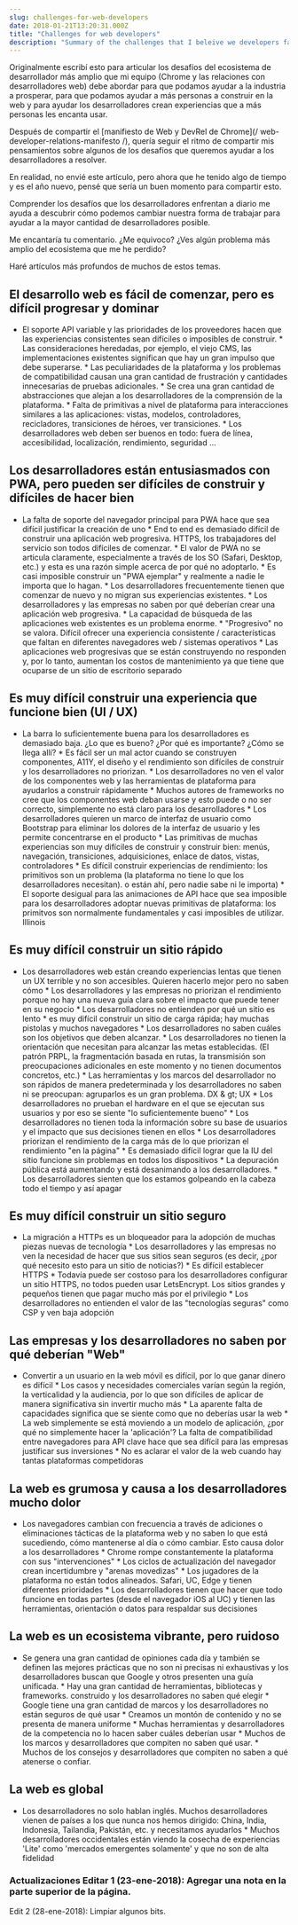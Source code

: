 ```yaml
---
slug: challenges-for-web-developers
date: 2018-01-21T13:20:31.000Z
title: "Challenges for web developers"
description: "Summary of the challenges that I beleive we developers face every day."
---
```



Originalmente escribí esto para articular los desafíos del ecosistema de desarrollador más amplio que mi equipo (Chrome y las relaciones con desarrolladores web) debe abordar para que podamos ayudar a la industria a prosperar, para que podamos ayudar a más personas a construir en la web y para ayudar los desarrolladores crean experiencias que a más personas les encanta usar.

Después de compartir el [manifiesto de Web y DevRel de Chrome](/ web-developer-relations-manifesto /), quería seguir el ritmo de compartir mis pensamientos sobre algunos de los desafíos que queremos ayudar a los desarrolladores a resolver.

En realidad, no envié este artículo, pero ahora que he tenido algo de tiempo y es el año nuevo, pensé que sería un buen momento para compartir esto.

Comprender los desafíos que los desarrolladores enfrentan a diario me ayuda a descubrir cómo podemos cambiar nuestra forma de trabajar para ayudar a la mayor cantidad de desarrolladores posible.

Me encantaría tu comentario. ¿Me equivoco? ¿Ves algún problema más amplio del ecosistema que me he perdido?

Haré artículos más profundos de muchos de estos temas.

## El desarrollo web es fácil de comenzar, pero es difícil progresar y dominar

* El soporte API variable y las prioridades de los proveedores hacen que las experiencias consistentes sean difíciles o imposibles de construir. * Las consideraciones heredadas, por ejemplo, el viejo CMS, las implementaciones existentes significan que hay un gran impulso que debe superarse. * Las peculiaridades de la plataforma y los problemas de compatibilidad causan una gran cantidad de frustración y cantidades innecesarias de pruebas adicionales. * Se crea una gran cantidad de abstracciones que alejan a los desarrolladores de la comprensión de la plataforma. * Falta de primitivas a nivel de plataforma para interacciones similares a las aplicaciones: vistas, modelos, controladores, recicladores, transiciones de héroes, ver transiciones. * Los desarrolladores web deben ser buenos en todo: fuera de línea, accesibilidad, localización, rendimiento, seguridad ...

## Los desarrolladores están entusiasmados con PWA, pero pueden ser difíciles de construir y difíciles de hacer bien

* La falta de soporte del navegador principal para PWA hace que sea difícil justificar la creación de uno * End to end es demasiado difícil de construir una aplicación web progresiva. HTTPS, los trabajadores del servicio son todos difíciles de comenzar. * El valor de PWA no se articula claramente, especialmente a través de los SO (Safari, Desktop, etc.) y esta es una razón simple acerca de por qué no adoptarlo. * Es casi imposible construir un "PWA ejemplar" y realmente a nadie le importa que lo hagan. * Los desarrolladores frecuentemente tienen que comenzar de nuevo y no migran sus experiencias existentes. * Los desarrolladores y las empresas no saben por qué deberían crear una aplicación web progresiva. * La capacidad de búsqueda de las aplicaciones web existentes es un problema enorme. * "Progresivo" no se valora. Difícil ofrecer una experiencia consistente / características que faltan en diferentes navegadores web / sistemas operativos * Las aplicaciones web progresivas que se están construyendo no responden y, por lo tanto, aumentan los costos de mantenimiento ya que tiene que ocuparse de un sitio de escritorio separado

## Es muy difícil construir una experiencia que funcione bien (UI / UX)

* La barra lo suficientemente buena para los desarrolladores es demasiado baja. ¿Lo que es bueno? ¿Por qué es importante? ¿Cómo se llega allí? * Es fácil ser un mal actor cuando se construyen componentes, A11Y, el diseño y el rendimiento son difíciles de construir y los desarrolladores no priorizan. * Los desarrolladores no ven el valor de los componentes web y las herramientas de plataforma para ayudarlos a construir rápidamente * Muchos autores de frameworks no cree que los componentes web deban usarse y esto puede o no ser correcto, simplemente no está claro para los desarrolladores * Los desarrolladores quieren un marco de interfaz de usuario como Bootstrap para eliminar los dolores de la interfaz de usuario y les permite concentrarse en el producto * Las primitivas de muchas experiencias son muy difíciles de construir y construir bien: menús, navegación, transiciones, adquisiciones, enlace de datos, vistas, controladores * Es difícil construir experiencias de rendimiento: los primitivos son un problema (la plataforma no tiene lo que los desarrolladores necesitan). o están ahí, pero nadie sabe ni le importa) * El soporte desigual para las animaciones de API hace que sea imposible para los desarrolladores adoptar nuevas primitivas de plataforma: los primitvos son normalmente fundamentales y casi imposibles de utilizar. Illinois

## Es muy difícil construir un sitio rápido

* Los desarrolladores web están creando experiencias lentas que tienen un UX terrible y no son accesibles. Quieren hacerlo mejor pero no saben cómo * Los desarrolladores y las empresas no priorizan el rendimiento porque no hay una nueva guía clara sobre el impacto que puede tener en su negocio * Los desarrolladores no entienden por qué un sitio es lento * es muy difícil construir un sitio de carga rápida; hay muchas pistolas y muchos navegadores * Los desarrolladores no saben cuáles son los objetivos que deben alcanzar. * Los desarrolladores no tienen la orientación que necesitan para alcanzar las metas establecidas. (El patrón PRPL, la fragmentación basada en rutas, la transmisión son preocupaciones adicionales en este momento y no tienen documentos concretos, etc.) * Las herramientas y los marcos del desarrollador no son rápidos de manera predeterminada y los desarrolladores no saben ni se preocupan: agruparlos es un gran problema. DX & gt; UX * Los desarrolladores no prueban el hardware en el que se ejecutan sus usuarios y por eso se siente "lo suficientemente bueno" * Los desarrolladores no tienen toda la información sobre su base de usuarios y el impacto que sus decisiones tienen en ellos * Los desarrolladores priorizan el rendimiento de la carga más de lo que priorizan el rendimiento "en la página" * Es demasiado difícil lograr que la IU del sitio funcione sin problemas en todos los dispositivos * La depuración pública está aumentando y está desanimando a los desarrolladores. * Los desarrolladores sienten que los estamos golpeando en la cabeza todo el tiempo y así apagar

## Es muy difícil construir un sitio seguro

* La migración a HTTPs es un bloqueador para la adopción de muchas piezas nuevas de tecnología * Los desarrolladores y las empresas no ven la necesidad de hacer que sus sitios sean seguros (es decir, ¿por qué necesito esto para un sitio de noticias?) * Es difícil establecer HTTPS * Todavía puede ser costoso para los desarrolladores configurar un sitio HTTPS, no todos pueden usar LetsEncrypt. Los sitios grandes y pequeños tienen que pagar mucho más por el privilegio * Los desarrolladores no entienden el valor de las "tecnologías seguras" como CSP y ven baja adopción

## Las empresas y los desarrolladores no saben por qué deberían "Web"

* Convertir a un usuario en la web móvil es difícil, por lo que ganar dinero es difícil * Los casos y necesidades comerciales varían según la región, la verticalidad y la audiencia, por lo que son difíciles de aplicar de manera significativa sin invertir mucho más * La aparente falta de capacidades significa que se siente como que no deberías usar la web * La web simplemente se está moviendo a un modelo de aplicación, ¿por qué no simplemente hacer la 'aplicación'? La falta de compatibilidad entre navegadores para API clave hace que sea difícil para las empresas justificar sus inversiones * No es aclarar el valor de la web cuando hay tantas plataformas competidoras

## La web es grumosa y causa a los desarrolladores mucho dolor

* Los navegadores cambian con frecuencia a través de adiciones o eliminaciones tácticas de la plataforma web y no saben lo que está sucediendo, cómo mantenerse al día o cómo cambiar. Esto causa dolor a los desarrolladores * Chrome rompe constantemente la plataforma con sus "intervenciones" * Los ciclos de actualización del navegador crean incertidumbre y "arenas movedizas" * Los jugadores de la plataforma no están todos alineados. Safari, UC, Edge y tienen diferentes prioridades * Los desarrolladores tienen que hacer que todo funcione en todas partes (desde el navegador iOS al UC) y tienen las herramientas, orientación o datos para respaldar sus decisiones

## La web es un ecosistema vibrante, pero ruidoso

* Se genera una gran cantidad de opiniones cada día y también se definen las mejores prácticas que no son ni precisas ni exhaustivas y los desarrolladores buscan que Google y otros presenten una guía unificada. * Hay una gran cantidad de herramientas, bibliotecas y frameworks. construido y los desarrolladores no saben qué elegir * Google tiene una gran cantidad de marcos y los desarrolladores no están seguros de qué usar * Creamos un montón de contenido y no se presenta de manera uniforme * Muchas herramientas y desarrolladores de la competencia no lo hacen saber cuáles deberían usar * Muchos de los marcos y desarrolladores que compiten no saben qué usar. * Muchos de los consejos y desarrolladores que compiten no saben a qué atenerse o confiar.

## La web es global

* Los desarrolladores no solo hablan inglés. Muchos desarrolladores vienen de países a los que nunca nos hemos dirigido: China, India, Indonesia, Tailandia, Pakistán, etc. y necesitamos ayudarlos * Muchos desarrolladores occidentales están viendo la cosecha de experiencias 'Lite' como 'mercados emergentes solamente' y que no son de alta fidelidad

### Actualizaciones Editar 1 (23-ene-2018): Agregar una nota en la parte superior de la página.

Edit 2 (28-ene-2018): Limpiar algunos bits.
